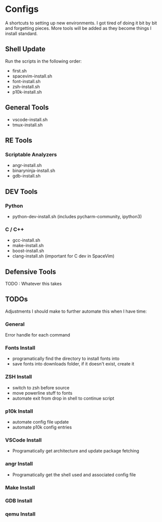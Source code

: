 # Configs

A shortcuts to setting up new environments. I got tired of doing it bit by bit and forgetting pieces. More tools will be added as they become things I install standard.

## Shell Update

Run the scripts in the following order:

- first.sh
- spacevim-install.sh
- font-install.sh
- zsh-install.sh 
- p10k-install.sh 

## General Tools

- vscode-install.sh
- tmux-install.sh

## RE Tools

### Scriptable Analyzers

- angr-install.sh
- binaryninja-install.sh
- gdb-install.sh

## DEV Tools

### Python

- python-dev-install.sh (includes pycharm-community, ipython3)

### C / C++

- gcc-install.sh
- make-install.sh
- boost-install.sh
- clang-install.sh (important for C dev in SpaceVim)

## Defensive Tools

TODO : Whatever this takes

## TODOs

Adjustments I should make to further automate this when I have time:

### General

Error handle for each command

### Fonts Install

- programatically find the directory to install fonts into
- save fonts into downloads folder, if it doesn't exist, create it

### ZSH Install

- switch to zsh before source
- move powerline stuff to fonts
- automate exit from drop in shell to continue script

### p10k Install

- automate config file update
- automate p10k config entries

### VSCode Install

- Programatically get architecture and update package fetching

### angr Install

- Programatically get the shell used and associated config file

### Make Install

### GDB Install

### qemu Install
